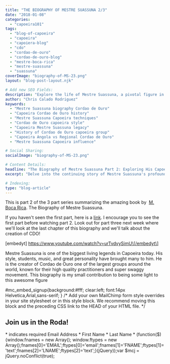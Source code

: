 ```yaml
---
title: "THE BIOGRAPHY OF MESTRE SUASSUNA 2/3"
date: "2018-01-08"
categories:
  - "capoeira101"
tags:
  - "blog-of-capoeira"
  - "capoeira"
  - "capoiera-blog"
  - "cdo"
  - "cordao-de-ouro"
  - "cordao-de-ouro-blog"
  - "mestre-boca-rica"
  - "mestre-suassuna"
  - "suassuna"
coverImage: "biography-of-MS-23.png"
layout: "blog-post-layout.njk"

# Add new SEO Fields:
description: "Explore the life of Mestre Suassuna, a pivotal figure in Capoeira Cordão de Ouro. Learn about his contributions and legacy. (155 characters)"
author: "Chris Calado Rodriguez"
keywords:
  - "Mestre Suassuna biography Cordao de Ouro"
  - "Capoeira Cordao de Ouro history"
  - "Mestre Suassuna Capoeira techniques"
  - "Cordao de Ouro capoeira style"
  - "Capoeira Mestre Suassuna legacy"
  - "History of Cordao de Ouro capoeira group"
  - "Capoeira Angola vs Regional Cordao de Ouro"
  - "Mestre Suassuna Capoeira influence"

# Social Sharing:
socialImage: "biography-of-MS-23.png"

# Content Details:
headline: "The Biography of Mestre Suassuna Part 2: Exploring His Capoeira Journey"
excerpt: "Delve into the continuing story of Mestre Suassuna's profound impact on Capoeira Cordão de Ouro and his significant contributions to the art form."

# Indexing:
type: "blog-article"
---
```


This is part 2 of the 3 part series summarizing the amazing book by  [M. Boca Rica](http://capoeiracdobarcelona.com/). The Biography of Mestre Suassuna.

If you haven't seen the first part, here is a [link](https://youtu.be/urTvdvySimU). I encourage you to see the first part before watching part 2. Look out for part three next week where we'll look at the last chapter of this biography and we'll talk about the creation of CDO!

\[embedyt\] https://www.youtube.com/watch?v=urTvdvySimU\[/embedyt\]

Mestre Suassuna is one of the biggest living legends in Capoeira today. His style, students, music, and great personality have brought many to him. He is the creator of Cordao de Ouro one of the largest groups around the world, known for their high quality practitioners and super swaggy movement. This biography is my small contribution to being some light to this awesome figure

#mc\_embed\_signup{background:#fff; clear:left; font:14px Helvetica,Arial,sans-serif; } /\* Add your own MailChimp form style overrides in your site stylesheet or in this style block. We recommend moving this block and the preceding CSS link to the HEAD of your HTML file. \*/

## Join us in the Roda!

\* indicates required Email Address \* First Name \* Last Name \* (function($) {window.fnames = new Array(); window.ftypes = new Array();fnames\[0\]='EMAIL';ftypes\[0\]='email';fnames\[1\]='FNAME';ftypes\[1\]='text';fnames\[2\]='LNAME';ftypes\[2\]='text';}(jQuery));var $mcj = jQuery.noConflict(true);